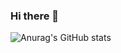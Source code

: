 ### Hi there 👋


![Anurag's GitHub stats](https://github-readme-stats.vercel.app/api?username=Emanuelguantay&hide=stars)

